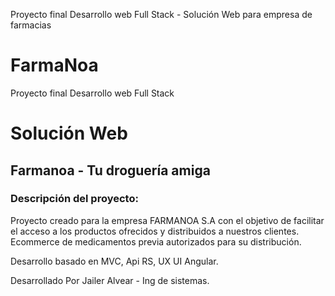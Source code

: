 Proyecto final Desarrollo web Full Stack - Solución Web para empresa de farmacias

# FarmaNoa
Proyecto final Desarrollo web Full Stack
# Solución Web
## Farmanoa - Tu droguería amiga

### Descripción del proyecto:

Proyecto creado para la empresa FARMANOA S.A con el objetivo de facilitar el acceso a los productos ofrecidos y distribuidos a nuestros clientes. 
Ecommerce de medicamentos previa autorizados para su distribución. 

Desarrollo basado en MVC, Api RS, UX UI Angular.

Desarrollado Por Jailer Alvear - Ing de sistemas.
